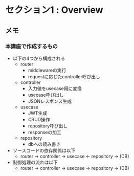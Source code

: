 # セクション1 : Overview

## メモ

### 本講座で作成するもの
- 以下の4つから構成される
  - router
    - middlewareの実行
    - requestに応じたcontroller呼び出し
  - controller
    - 入力値をusecase用に変換
    - usecase呼び出し
    - JSONレスポンス生成
  - usecase
    - JWT生成
    - CRUD操作
    - repository呼び出し
    - responseの加工
  - repository
    - dbへの読み書き
- ソースコードの依存関係は以下
  - router -> controller -> usecase <- repository -> (DB)
- 制御処理の流れは以下
  - router -> controller -> usecase -> repository -> (DB)
